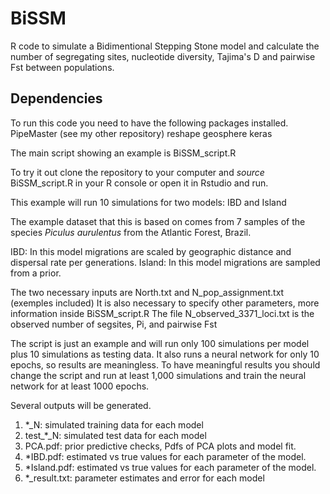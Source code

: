 # BiSSM
R code to simulate a Bidimentional Stepping Stone model and calculate the number of segregating sites, nucleotide diversity, Tajima's D and pairwise Fst between populations.

## Dependencies
 To run this code you need to have the following packages installed.
 PipeMaster (see my other repository)
 reshape
 geosphere
 keras


The main script showing an example is BiSSM_script.R

To try it out clone the repository to your computer and *source* BiSSM_script.R in your R console or open it in Rstudio and run.

This example will run 10 simulations for two models: IBD and Island

The example dataset that this is based on comes from 7 samples of the species *Piculus aurulentus* from the Atlantic Forest, Brazil.

IBD: In this model migrations are scaled by geographic distance and dispersal rate per generations.
Island: In this model migrations are sampled from a prior.

The two necessary inputs are North.txt and N_pop_assignment.txt (exemples included)
It is also necessary to specify other parameters, more information inside BiSSM_script.R
The file N_observed_3371_loci.txt is the observed number of segsites, Pi, and pairwise Fst 

The script is just an example and will run only 100 simulations per model plus 10 simulations as testing data. It also runs a neural network for only 10 epochs, so results are meaningless. To have meaningful results you should change the script and run at least 1,000 simulations and train the neural network for at least 1000 epochs.   

Several outputs will be generated.

1) *_N: simulated training data for each model
2) test_*_N: simulated test data for each model
3) PCA.pdf: prior predictive checks, Pdfs of PCA plots and model fit.
4) *IBD.pdf: estimated vs true values for each parameter of the model.
5) *Island.pdf: estimated vs true values for each parameter of the model.
6) *_result.txt: parameter estimates and error for each model